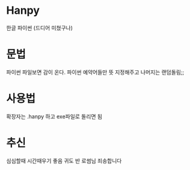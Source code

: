 # Hanpy
한글 파이썬 (드디어 미쳤구나)

# 문법
파이썬 파일보면 감이 온다. 파이썬 예약어들만 뜻 지정해주고 나머지는 랜덤돌림;;

# 사용법
확장자는 .hanpy
하고 exe파일로 돌리면 됨

# 추신
심심할때 시간때우기 좋음
귀도 반 로썸님 죄송합니다
